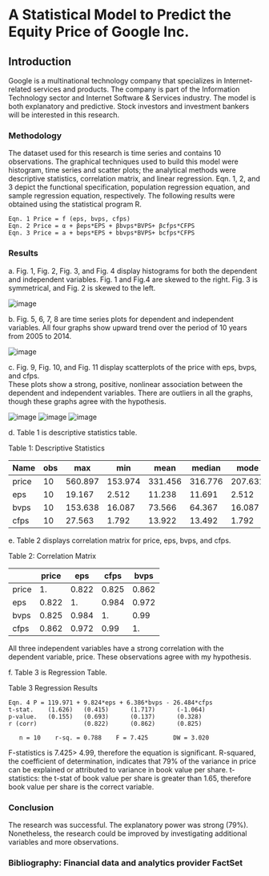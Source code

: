 
# A Statistical Model to Predict the Equity Price of Google Inc.

## Introduction
Google is a multinational technology company that specializes in Internet-related services and products. The company is part of the Information Technology sector and Internet Software & Services industry. The model is both explanatory and predictive. Stock investors and investment bankers will be interested in this research.

### Methodology

The dataset used for this research is time series and contains 10 observations. The graphical techniques used to build this model were histogram, time series and scatter plots; the analytical methods were descriptive statistics, correlation matrix, and linear regression. Eqn. 1, 2, and 3 depict the functional specification, population regression equation, and sample regression equation, respectively. The following results were obtained using the statistical program R.
>
	Eqn. 1 Price = f (eps, bvps, cfps) 
	Eqn. 2 Price = α + βeps*EPS + βbvps*BVPS+ βcfps*CFPS 
	Eqn. 3 Price = a + beps*EPS + bbvps*BVPS+ bcfps*CFPS
>

### Results

a. Fig. 1, Fig. 2, Fig. 3, and Fig. 4 display histograms for both the dependent and independent variables. Fig. 1 and Fig.4 are skewed to the right. Fig. 3 is symmetrical, and Fig. 2 is skewed to the left.

![image](https://user-images.githubusercontent.com/87792252/147893837-949c8793-675d-4a5c-a1ef-e6f53580a1ef.png)

b. Fig. 5, 6, 7, 8 are time series plots for dependent and independent variables. All four graphs show upward trend over the period of 10 years from 2005 to 2014.

![image](https://user-images.githubusercontent.com/87792252/147893849-2e39bb0d-1441-444b-bcca-178b947327d9.png)

c. Fig. 9, Fig. 10, and Fig. 11 display scatterplots of the price with eps, bvps, and cfps.  
These plots show a strong, positive, nonlinear association between the dependent and independent variables. There are outliers in all the graphs, though these graphs agree with the hypothesis.

![image](https://user-images.githubusercontent.com/87792252/147893860-5520e7af-0e10-49ae-acdb-27ca31eb3c82.png)
![image](https://user-images.githubusercontent.com/87792252/147893862-37046a53-df89-4188-8c06-6a3dd663fcd4.png)
![image](https://user-images.githubusercontent.com/87792252/147893864-da752173-ba0a-4036-909b-b5b69c395bb4.png)

d. Table 1 is descriptive statistics table.

Table 1: Descriptive Statistics

|  Name | obs | max      | min      | mean    | median  | mode    | var       | std     | skew   | kurt  |
| ----- | --- | -------- | -------- | ------- | ------- | ------- | --------- | ------- | ------ | ----- |
| price | 10  | 560.897  | 153.974  | 331.456 | 316.776 | 207.631 | 16862.758 | 129.857 | 0.522  | 2.466 |
| eps   | 10  | 19.167   | 2.512    | 11.238  | 11.691  | 2.512   | 34.218    | 5.85    | -0.062 | 1.582 |
| bvps  | 10  | 153.638  | 16.087   | 73.566  | 64.367  | 16.087  | 2113.571  | 45.974  | 0.386  | 1.962 |
| cfps  | 10  | 27.563   | 1.792    | 13.922  | 13.492  | 1.792   | 82.13     | 9.063   | 0.123  | 1.719 |

e. Table 2 displays correlation matrix for price, eps, bvps, and cfps.

Table 2: Correlation Matrix

|       | price  | eps    | cfps   | bvps  |
| ----- | ---    | ------ | ------ | ----- | 
| price | 1.     | 0.822  | 0.825  | 0.862 |
| eps   | 0.822  | 1.     | 0.984  | 0.972 | 
| bvps  | 0.825  | 0.984  | 1.     | 0.99  | 
| cfps  | 0.862  | 0.972  | 0.99   | 1.    | 

All three independent variables have a strong correlation with the dependent variable, price. These observations agree with my hypothesis. 

f. Table 3 is Regression Table. 

Table 3 Regression Results
>
	Eqn. 4 P = 119.971 + 9.824*eps + 6.386*bvps - 26.484*cfps 
	t-stat.    (1.626)   (0.415)      (1.717)      (-1.064)
	p-value.   (0.155)   (0.693)      (0.137)      (0.328)
	r (corr)             (0.822)      (0.862)      (0.825)
>

>
       n = 10    r-sq. = 0.788    F = 7.425       DW = 3.020
>
F-statistics is 7.425> 4.99, therefore the equation is significant.
R-squared, the coefficient of determination, indicates that 79% of the variance in price can be explained or attributed to variance in book value per share. 
t-statistics: the t-stat of book value per share is greater than 1.65, therefore book value per share is the correct variable. 

### Conclusion

The research was successful. The explanatory power was strong (79%). Nonetheless, the research could be improved by investigating additional variables and more observations.

### Bibliography:  Financial data and analytics provider FactSet




